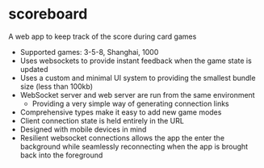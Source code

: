 # scoreboard

A web app to keep track of the score during card games
- Supported games: 3-5-8, Shanghai, 1000
- Uses websockets to provide instant feedback when the game state is updated
- Uses a custom and minimal UI system to providing the smallest bundle size (less than 100kb)
- WebSocket server and web server are run from the same environment 
    - Providing a very simple way of generating connection links
- Comprehensive types make it easy to add new game modes
- Client connection state is held entirely in the URL
- Designed with mobile devices in mind
- Resilient websocket connections allows the app the enter the background while seamlessly reconnecting when the app is brought back into the foreground
